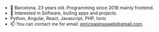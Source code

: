 - 👋 Barcelona. 23 years old. Programming since 2018 mainly frontend.
- 👀  Interested in Software, builing apps and projects.
- Python, Angular, React, Javascript, PHP, Ionic
- 📫 You can contact me for email: enricpaginasweb@gmail.com. 
